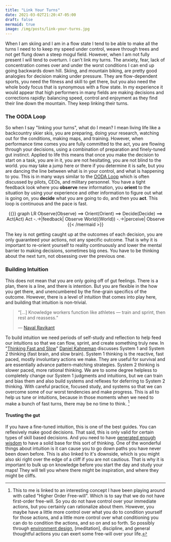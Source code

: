 ```yaml
---
title: "Link Your Turns"
date: 2021-03-02T21:20:47-05:00
draft: false
mermaid: true
image: /img/posts/link-your-turns.jpg
---
```


When I am skiing and I am in a flow state I tend to be able to make all the turns I need to to keep my speed under control, weave through trees and not get flung down a steep mogul field. However, when I am not fully present I will tend to overturn. I can't link my turns. The anxiety, fear, lack of concentration comes over and under the worst conditions I can end up going backwards down hill. Skiing, and mountain biking, are pretty good analogies for decision making under pressure. They are flow-dependent sports, you need the fitness and skill to get there, but you also need the whole body focus that is synonymous with a flow state. In my experience it would appear that high performers in many fields are making decisions and corrections rapidly: balancing speed, control and enjoyment as they find their line down the mountain.  They keep linking their turns.

### The OODA Loop

So when I say "linking your turns", what do I mean? I mean living life like a backcountry skier skis, you are preparing, doing your research, watching out for the conditions, making maps, and training. However, when performance time comes you are fully committed to the act, you are flowing through your decisions, using a combination of preparation and finely-tuned gut instinct. Applied to life this means that once you make the decision to start on a task, you are in it, you are not hesitating, you are not blind to the world. you may take a jump here or there if you determine it is safe, but you are dancing the line between what is in your control, and what is happening to you. This is in many ways similar to the [OODA Loop] which is often discussed by pilots, CEOs, and military personnel. You have a tight feedback look where you **observe** new information, you **orient** to the situation by using your experience and other information to figure out what is going on, you **decide** what you are going to do, and then you **act**. This loop is continuous and the pace is fast.

<center>
{{<mermaid align="center">}}
graph LR
  Observe(Observe) ==> Orient(Orient) ==> Decide(Decide) ==> Act(Act)
  Act -.->|feedback| Observe
  World((World)) -.->|perceive| Observe
{{< /mermaid >}}
</center>

The key is not getting caught up at the outcomes of each decision, you are only guaranteed your actions, not any specific outcome. That is why it is important to re-orient yourself to reality continuously and lower the mental barrier to making decisions, sometimes big ones. You have to be thinking about the next turn, not obsessing over the previous one. 

### Building Intuition

This does not mean that you are only going off of gut feelings. There is a plan, there is a line, and there is intention. But you are flexible in the how you get there, and unencumbered by the fine-grain specifics of the outcome. However, there is a level of intuition that comes into play here, and building that intuition is non-trivial.

> “[...] Knowledge workers function like athletes — train and sprint, then rest and reassess.”
> 
> — [Naval Ravikant]

To build intuition we need periods of self-study and reflection to help feed our intuitions so that we can flow, sprint, and create something truly new. In "[Thinking Fast and Slow]" [Daniel Kahneman] discusses System 1 and System 2 thinking (fast brain, and slow brain). System 1 thinking is the reactive, fast paced, mostly involuntary actions we make. They are useful for survival and are essentially advance pattern-matching strategies. System 2 thinking is slower paced, more rational thinking. We are to some degree helpless to completely change our System 1 judgments and intuitions, but we can train and bias them and also build systems and reflexes for deferring to System 2 thinking. With careful practice, focused study, and systems so that we can overcome some of our worst tendencies and make progress. This is all to help us tune or intuitions, because in those moments when we need to make a bunch of fast turns, there may be no time to think. [^1]

#### Trusting the gut

If you have a fine-tuned intuition, this is one of the best guides. You can reflexively make good decisions. That said, this is only valid for certain types of skill based decisions. And you need to have [generated enough wisdom](https://cwoodall.com/posts/2020-11-27-output-of-your-work/) to have a solid base for this sort of thinking. One of the wonderful things about intuition is it can cause you to go down paths you have never been down before. This is also linked to it's downside, which is you might also ski right over the edge of a cliff if you are not cautious. That is why it is important to bulk up on knowledge before you start the day and study your maps! They will tell you where there might be inspiration, and where they might be cliffs.

[^1]: This to me is linked to an interesting concept I have been playing around with called "Higher Order Free-will". Which is to say that we do not have first-order free-will. So you do not have control over your immediate actions, but you certainly can rationalize about them. However, you maybe have a little more control over what you do to condition yourself for those actions, and a little more control over what conditioning you can do to condition the actions, and so on and so forth. So possibly through [environment design], [meditation], discipline, and general thoughtful actions you can exert some free-will over your life.

[Naval Ravikant]: https://en.wikipedia.org/wiki/Naval_Ravikant
[Daniel Kahneman]: https://en.wikipedia.org/wiki/Daniel_Kahneman
[Thinking Fast and Slow]: https://www.amazon.com/dp/B00555X8OA/ref=dp-kindle-redirect?_encoding=UTF8&btkr=1
[OODA Loop]: https://thestrategybridge.org/the-bridge/2020/3/17/the-ooda-loop-and-the-half-beat
[mediation]: https://cwoodall.com/posts/2021-01-30-meditation-notes-and-resources/
[environment design]: https://jamesclear.com/environment-design-organ-donation
